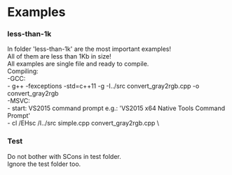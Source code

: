 # Examples

### less-than-1k
In folder 'less-than-1k' are the most important examples! \
All of them are less than 1Kb in size! \
All examples are single file and ready to compile. \
Compiling: \
  -GCC: \
    - g++ -fexceptions -std=c++11 -g -I../src convert_gray2rgb.cpp -o convert_gray2rgb \
  -MSVC: \
    - start: VS2015 command prompt e.g.: 'VS2015 x64 Native Tools Command Prompt' \
    - cl /EHsc /I../src simple.cpp convert_gray2rgb.cpp \

### Test
Do not bother with SCons in test folder. \
Ignore the test folder too.
